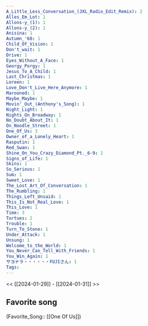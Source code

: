 ```yaml
---
A_Little_Less_Conversation_(JXL_Radio_Edit_Remix): 2
Alles_Em_Lot: 1
Allons-y_(1): 1
Allons-y_(2): 1
Anisina: 1
Autumn_'68: 1
Child_Of_Vision: 1
Don't_wait: 1
Drive: 1
Eyes_Without_A_Face: 1
Georgy_Porgy: 1
Jesus_To_A_Child: 1
Last_Christmas: 1
Loreen: 1
Love_Don't_Live_Here_Anymore: 1
Marooned: 1
Maybe_Maybe: 1
Movin'_Out_(Anthony's_Song): 1
Night_Light: 1
Nights_On_Broadway: 1
No_Doubt_About_It: 1
On_Noodle_Street: 1
One_Of_Us: 3
Owner_of_a_Lonely_Heart: 1
Rasputin: 1
Red_Swan: 1
Shine_On_You_Crazy_Diamond_Pt._6-9: 1
Signs_of_Life: 1
Skins: 1
So_Serious: 1
Sum: 1
Sweet_Love: 1
The_Lost_Art_Of_Conversation: 1
The_Rumbling: 1
Things_Left_Unsaid: 1
This_Is_Not_Real_Love: 1
This_Love: 1
Time: 3
Tortues: 2
Trouble: 1
Turn_To_Stone: 1
Under_Attack: 1
Unsung: 1
Welcome_to_the_World: 1
You_Never_Can_Tell_With_Friends: 1
You_Win_Again: 1
サヨナラ・・・・・・FUJIさん: 1
Tags: 
---
```

 << [[2024-01-29]] - [[2024-01-31]] >> 
## Favorite song
(Favorite_Song:: [[One Of Us]])
